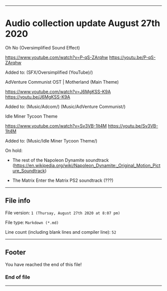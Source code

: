 
***

# Audio collection update August 27th 2020

Oh No (Oversimplified Sound Effect)

https://www.youtube.com/watch?v=P-qS-ZArqhw
https://youtu.be/P-qS-ZArqhw

Added to: (SFX/Oversimplified (YouTube)/)

AdVenture Communist OST | Motherland (Main Theme)

https://www.youtube.com/watch?v=J6MgKSS-K9A
https://youtu.be/J6MgKSS-K9A

Added to: (Music/Adcom/) (Music/AdVenture Communist/)

Idle Miner Tycoon Theme

https://www.youtube.com/watch?v=Sv3VB-1It4M
https://youtu.be/Sv3VB-1It4M

Added to: (Music/Idle Miner Tycoon Theme/)

On hold:

* The rest of the Napoleon Dynamite soundtrack (https://en.wikipedia.org/wiki/Napoleon_Dynamite:_Original_Motion_Picture_Soundtrack)

* The Matrix Enter the Matrix PS2 soundtrack (???)

***

## File info

File version: `1 (Thursay, August 27th 2020 at 8:07 pm)`

File type: `Markdown (*.md)`

Line count (including blank lines and compiler line): `52`

***

## Footer

You have reached the end of this file!

### End of file

***
